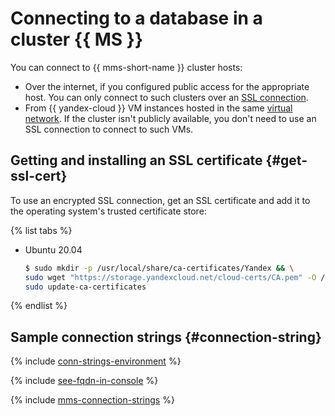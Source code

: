 # Connecting to a database in a cluster {{ MS }}

You can connect to {{ mms-short-name }} cluster hosts:

- Over the internet, if you configured public access for the appropriate host. You can only connect to such clusters over an [SSL connection](#get-ssl-cert).
- From {{ yandex-cloud }} VM instances hosted in the same [virtual network](../../vpc/concepts/network.md). If the cluster isn't publicly available, you don't need to use an SSL connection to connect to such VMs.

## Getting and installing an SSL certificate {#get-ssl-cert}

To use an encrypted SSL connection, get an SSL certificate and add it to the operating system's trusted certificate store:

{% list tabs %}

- Ubuntu 20.04
  
  ```bash
  $ sudo mkdir -p /usr/local/share/ca-certificates/Yandex && \
  sudo wget "https://storage.yandexcloud.net/cloud-certs/CA.pem" -O /usr/local/share/ca-certificates/Yandex/YandexCA.crt && \
  sudo update-ca-certificates
  ```

 

{% endlist %}

## Sample connection strings {#connection-string}

{% include [conn-strings-environment](../../_includes/mdb/mms-conn-strings-env.md) %}

{% include [see-fqdn-in-console](../../_includes/mdb/see-fqdn-in-console.md) %}

{% include [mms-connection-strings](../../_includes/mdb/mms-conn-strings.md) %}

